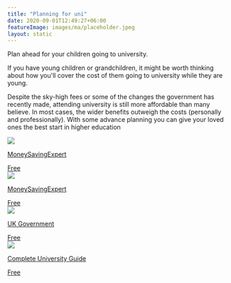 ```yaml
---
title: "Planning for uni"
date: 2020-09-01T12:49:27+06:00
featureImage: images/ma/placeholder.jpeg
layout: static
---
```


Plan ahead for your children going to university.

If you have young children or grandchildren, it might be worth thinking about how you'll cover the cost of them going to university while they are young.

Despite the sky-high fees or some of the changes the government has recently made, attending university is still more affordable than many believe. In most cases, the wider benefits outweigh the costs (personally and professionally). With some advance planning you can give your loved ones the best start in higher education

<a class="ma-link" href="https://www.moneysavingexpert.com/students/student-loan-parental-contribution-tool/"><div class="ma-card ma-card-Wealth"><div class="ma-icon"><img src ="/images/Icon-check - wealth - opacity.svg"/></div><div class="ma-name"><p>MoneySavingExpert</p></div><div class="ma-paid-text"><span>Free</span></div></div></a><a class="ma-link" href="https://www.moneysavingexpert.com/students/student-loans-england-plan-5/"><div class="ma-card ma-card-Wealth"><div class="ma-icon"><img src ="/images/Icon-check - wealth - opacity.svg"/></div><div class="ma-name"><p>MoneySavingExpert</p></div><div class="ma-paid-text"><span>Free</span></div></div></a><a class="ma-link" href="https://www.gov.uk/student-finance-calculator"><div class="ma-card ma-card-Wealth"><div class="ma-icon"><img src ="/images/Icon-check - wealth - opacity.svg"/></div><div class="ma-name"><p>UK Government</p></div><div class="ma-paid-text"><span>Free</span></div></div></a><a class="ma-link" href="https://www.thecompleteuniversityguide.co.uk/student-advice/finance/student-finance-and-funding"><div class="ma-card ma-card-Wealth"><div class="ma-icon"><img src ="/images/Icon-check - wealth - opacity.svg"/></div><div class="ma-name"><p>Complete University Guide</p></div><div class="ma-paid-text"><span>Free</span></div></div></a>  

<br/><br/>






